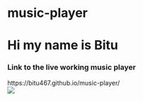 # music-player
<h1>Hi my name is Bitu</h1>
<h3>Link to the live working music player</h3>
https://bitu467.github.io/music-player/
</br>
<img src="https://user-images.githubusercontent.com/58788048/175645725-a8723bd7-173f-45c5-94ea-ba78bd254bb9.png"/>
